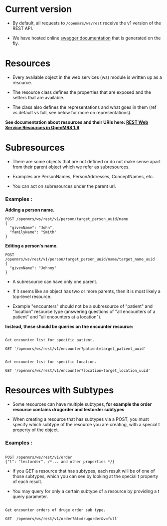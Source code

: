 # Current version

* By default, all requests to `/openmrs/ws/rest` receive the v1 version of the REST API.

* We have hosted online [swagger documentation](https://demo.openmrs.org/openmrs/module/webservices/rest/apiDocs.htm) that is 
generated on the fly.

# Resources

* Every available object in the web services (ws) module is written up as a resource. 

* The resource class defines the properties that are exposed and the setters that are available. 

* The class also defines the representations and what goes in them (ref vs default vs full, see below for more on representations).

<b>See documentation about resources and their URIs here: [REST Web Service Resources in OpenMRS 1.9](https://wiki.openmrs.org/display/docs/REST+Web+Service+Resources+in+OpenMRS+1.9)</b>


# Subresources

* There are some objects that are not defined or do not make sense apart from their parent object which we refer as subresources. 

* Examples are PersonNames, PersonAddresses, ConceptNames, etc. 

* You can act on subresources under the parent url.

### Examples :  

<b> Adding a person name. </b>

```console
POST /openmrs/ws/rest/v1/person/target_person_uuid/name 
{
  "givenName": "John",
  "familyName": "Smith"
}
```

<b> Editing a person's name. </b>

```console
POST /openmrs/ws/rest/v1/person/target_person_uuid/name/target_name_uuid 
{
  "givenName": "Johnny"
}
```

* A subresource can have only one parent. 

* If it seems like an object has two or more parents, then it is most likely a top-level resource. 

* Example "encounters" should not be a subresource of "patient" and "location" resource type (answering questions of "all encounters of a patient" and "all encounters at a location"). 

<b> Instead, these should be queries on the encounter resource: </b> 
 
 ```console
 
 Get encounter list for specific patient.
 
 GET '/openmrs/ws/rest/v1/encounter?patient=target_patient_uuid'
 
```
 ```console
 
 Get encounter list for specific location.
 
 GET '/openmrs/ws/rest/v1/encounter?location=target_location_uuid'
 
```

# Resources with Subtypes

* Some resources can have multiple subtypes,<b> for example the order resource contains drugorder and testorder subtypes</b>

* When creating a resource that has subtypes via a POST, you must specify which subtype of the resource you are creating, 
with a special t property of the object.


### Examples :  

 ```console

POST /openmrs/ws/rest/v1/order
{"t": "testorder", /*... and other properties */}
```

* If you GET a resource that has subtypes, each result will be of one of those subtypes, 
which you can see by looking at the special t property of each result. 

* You may query for only a certain subtype of a resource by providing a t query parameter. 

 ```console
 
 Get encounter orders of druge order sub type.
 
 GET  /openmrs/ws/rest/v1/order?&t=drugorder&v=full'
```
